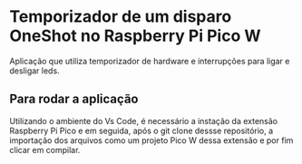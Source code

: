 # Temporizador de um disparo OneShot no Raspberry Pi Pico W
Aplicação que utiliza temporizador de hardware e interrupções para ligar e desligar leds.
## Para rodar a aplicação
Utilizando o ambiente do Vs Code, é necessário a instação da extensão Raspberry Pi Pico e em seguida, após o git clone dessse repositório, a importação dos arquivos como um projeto Pico W dessa extensão e por fim clicar em compilar.
